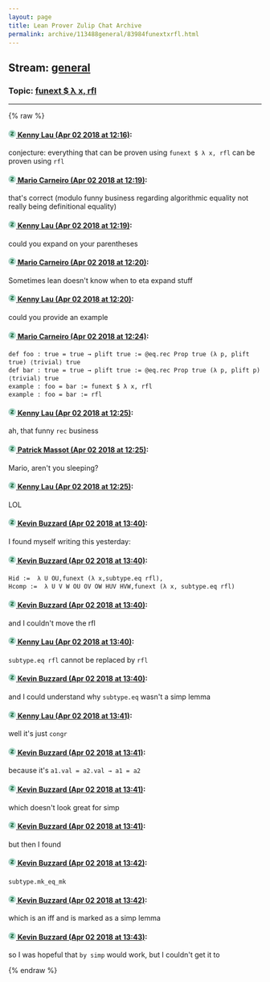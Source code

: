 ```yaml
---
layout: page
title: Lean Prover Zulip Chat Archive 
permalink: archive/113488general/83984funextxrfl.html
---
```


## Stream: [general](index.html)
### Topic: [funext $ λ x, rfl](83984funextxrfl.html)

---


{% raw %}
#### [![Click to go to Zulip](../../assets/img/zulip2.png) Kenny Lau (Apr 02 2018 at 12:16)](https://leanprover.zulipchat.com/#narrow/stream/113488-general/topic/funext%20%24%20%CE%BB%20x%2C%20rfl/near/124521378):
conjecture: everything that can be proven using `funext $ λ x, rfl` can be proven using `rfl`

#### [![Click to go to Zulip](../../assets/img/zulip2.png) Mario Carneiro (Apr 02 2018 at 12:19)](https://leanprover.zulipchat.com/#narrow/stream/113488-general/topic/funext%20%24%20%CE%BB%20x%2C%20rfl/near/124521441):
that's correct (modulo funny business regarding algorithmic equality not really being definitional equality)

#### [![Click to go to Zulip](../../assets/img/zulip2.png) Kenny Lau (Apr 02 2018 at 12:19)](https://leanprover.zulipchat.com/#narrow/stream/113488-general/topic/funext%20%24%20%CE%BB%20x%2C%20rfl/near/124521443):
could you expand on your parentheses

#### [![Click to go to Zulip](../../assets/img/zulip2.png) Mario Carneiro (Apr 02 2018 at 12:20)](https://leanprover.zulipchat.com/#narrow/stream/113488-general/topic/funext%20%24%20%CE%BB%20x%2C%20rfl/near/124521482):
Sometimes lean doesn't know when to eta expand stuff

#### [![Click to go to Zulip](../../assets/img/zulip2.png) Kenny Lau (Apr 02 2018 at 12:20)](https://leanprover.zulipchat.com/#narrow/stream/113488-general/topic/funext%20%24%20%CE%BB%20x%2C%20rfl/near/124521492):
could you provide an example

#### [![Click to go to Zulip](../../assets/img/zulip2.png) Mario Carneiro (Apr 02 2018 at 12:24)](https://leanprover.zulipchat.com/#narrow/stream/113488-general/topic/funext%20%24%20%CE%BB%20x%2C%20rfl/near/124521603):
```
def foo : true = true → plift true := @eq.rec Prop true (λ p, plift true) ⟨trivial⟩ true
def bar : true = true → plift true := @eq.rec Prop true (λ p, plift p) ⟨trivial⟩ true
example : foo = bar := funext $ λ x, rfl
example : foo = bar := rfl
```

#### [![Click to go to Zulip](../../assets/img/zulip2.png) Kenny Lau (Apr 02 2018 at 12:25)](https://leanprover.zulipchat.com/#narrow/stream/113488-general/topic/funext%20%24%20%CE%BB%20x%2C%20rfl/near/124521611):
ah, that funny `rec` business

#### [![Click to go to Zulip](../../assets/img/zulip2.png) Patrick Massot (Apr 02 2018 at 12:25)](https://leanprover.zulipchat.com/#narrow/stream/113488-general/topic/funext%20%24%20%CE%BB%20x%2C%20rfl/near/124521612):
Mario, aren't you sleeping?

#### [![Click to go to Zulip](../../assets/img/zulip2.png) Kenny Lau (Apr 02 2018 at 12:25)](https://leanprover.zulipchat.com/#narrow/stream/113488-general/topic/funext%20%24%20%CE%BB%20x%2C%20rfl/near/124521613):
LOL

#### [![Click to go to Zulip](../../assets/img/zulip2.png) Kevin Buzzard (Apr 02 2018 at 13:40)](https://leanprover.zulipchat.com/#narrow/stream/113488-general/topic/funext%20%24%20%CE%BB%20x%2C%20rfl/near/124523564):
I found myself writing this yesterday:

#### [![Click to go to Zulip](../../assets/img/zulip2.png) Kevin Buzzard (Apr 02 2018 at 13:40)](https://leanprover.zulipchat.com/#narrow/stream/113488-general/topic/funext%20%24%20%CE%BB%20x%2C%20rfl/near/124523566):
```
Hid :=  λ U OU,funext (λ x,subtype.eq rfl),
Hcomp :=  λ U V W OU OV OW HUV HVW,funext (λ x, subtype.eq rfl)
```

#### [![Click to go to Zulip](../../assets/img/zulip2.png) Kevin Buzzard (Apr 02 2018 at 13:40)](https://leanprover.zulipchat.com/#narrow/stream/113488-general/topic/funext%20%24%20%CE%BB%20x%2C%20rfl/near/124523568):
and I couldn't move the rfl

#### [![Click to go to Zulip](../../assets/img/zulip2.png) Kenny Lau (Apr 02 2018 at 13:40)](https://leanprover.zulipchat.com/#narrow/stream/113488-general/topic/funext%20%24%20%CE%BB%20x%2C%20rfl/near/124523572):
`subtype.eq rfl` cannot be replaced by `rfl`

#### [![Click to go to Zulip](../../assets/img/zulip2.png) Kevin Buzzard (Apr 02 2018 at 13:40)](https://leanprover.zulipchat.com/#narrow/stream/113488-general/topic/funext%20%24%20%CE%BB%20x%2C%20rfl/near/124523573):
and I could understand why `subtype.eq` wasn't a simp lemma

#### [![Click to go to Zulip](../../assets/img/zulip2.png) Kenny Lau (Apr 02 2018 at 13:41)](https://leanprover.zulipchat.com/#narrow/stream/113488-general/topic/funext%20%24%20%CE%BB%20x%2C%20rfl/near/124523579):
well it's just `congr`

#### [![Click to go to Zulip](../../assets/img/zulip2.png) Kevin Buzzard (Apr 02 2018 at 13:41)](https://leanprover.zulipchat.com/#narrow/stream/113488-general/topic/funext%20%24%20%CE%BB%20x%2C%20rfl/near/124523580):
because it's ` a1.val = a2.val → a1 = a2 `

#### [![Click to go to Zulip](../../assets/img/zulip2.png) Kevin Buzzard (Apr 02 2018 at 13:41)](https://leanprover.zulipchat.com/#narrow/stream/113488-general/topic/funext%20%24%20%CE%BB%20x%2C%20rfl/near/124523581):
which doesn't look great for simp

#### [![Click to go to Zulip](../../assets/img/zulip2.png) Kevin Buzzard (Apr 02 2018 at 13:41)](https://leanprover.zulipchat.com/#narrow/stream/113488-general/topic/funext%20%24%20%CE%BB%20x%2C%20rfl/near/124523582):
but then I found

#### [![Click to go to Zulip](../../assets/img/zulip2.png) Kevin Buzzard (Apr 02 2018 at 13:42)](https://leanprover.zulipchat.com/#narrow/stream/113488-general/topic/funext%20%24%20%CE%BB%20x%2C%20rfl/near/124523584):
`subtype.mk_eq_mk`

#### [![Click to go to Zulip](../../assets/img/zulip2.png) Kevin Buzzard (Apr 02 2018 at 13:42)](https://leanprover.zulipchat.com/#narrow/stream/113488-general/topic/funext%20%24%20%CE%BB%20x%2C%20rfl/near/124523626):
which is an iff and is marked as a simp lemma

#### [![Click to go to Zulip](../../assets/img/zulip2.png) Kevin Buzzard (Apr 02 2018 at 13:43)](https://leanprover.zulipchat.com/#narrow/stream/113488-general/topic/funext%20%24%20%CE%BB%20x%2C%20rfl/near/124523635):
so I was hopeful that `by simp` would work, but I couldn't get it to


{% endraw %}
